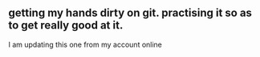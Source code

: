 ## getting my hands dirty on git. practising it so as to get really good at it.

I am updating this one from my account online
